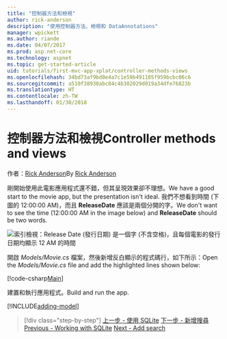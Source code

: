 ```yaml
---
title: "控制器方法和檢視"
author: rick-anderson
description: "使用控制器方法、檢視和 DataAnnotations"
manager: wpickett
ms.author: riande
ms.date: 04/07/2017
ms.prod: asp.net-core
ms.technology: aspnet
ms.topic: get-started-article
uid: tutorials/first-mvc-app-xplat/controller-methods-views
ms.openlocfilehash: 34bd73af9bd0e4a7c1e59b491105f959bcbc06c6
ms.sourcegitcommit: a510f38930abc84c4b302029d019a34dfe76823b
ms.translationtype: HT
ms.contentlocale: zh-TW
ms.lasthandoff: 01/30/2018
---
```

# <a name="controller-methods-and-views"></a><span data-ttu-id="4cb71-103">控制器方法和檢視</span><span class="sxs-lookup"><span data-stu-id="4cb71-103">Controller methods and views</span></span>

<span data-ttu-id="4cb71-104">作者：[Rick Anderson](https://twitter.com/RickAndMSFT)</span><span class="sxs-lookup"><span data-stu-id="4cb71-104">By [Rick Anderson](https://twitter.com/RickAndMSFT)</span></span>

<span data-ttu-id="4cb71-105">剛開始使用此電影應用程式還不錯，但其呈現效果卻不理想。</span><span class="sxs-lookup"><span data-stu-id="4cb71-105">We have a good start to the movie app, but the presentation isn't ideal.</span></span> <span data-ttu-id="4cb71-106">我們不想看到時間 (下圖的 12:00:00 AM)，而且 **ReleaseDate** 應該是兩個分開的字。</span><span class="sxs-lookup"><span data-stu-id="4cb71-106">We don't want to see the time (12:00:00 AM in the image below) and **ReleaseDate** should be two words.</span></span>

![索引檢視：Release Date (發行日期) 是一個字 (不含空格)，且每個電影的發行日期均顯示 12 AM 的時間](../../tutorials/first-mvc-app/working-with-sql/_static/m55.png)

<span data-ttu-id="4cb71-108">開啟 *Models/Movie.cs* 檔案，然後新增反白顯示的程式碼行，如下所示：</span><span class="sxs-lookup"><span data-stu-id="4cb71-108">Open the *Models/Movie.cs* file and add the highlighted lines shown below:</span></span>

[!code-csharp[Main](../../tutorials/first-mvc-app/start-mvc/sample/MvcMovie/Models/MovieDate.cs?name=snippet_1&highlight=2,11-12)]

<span data-ttu-id="4cb71-109">建置和執行應用程式。</span><span class="sxs-lookup"><span data-stu-id="4cb71-109">Build and run the app.</span></span>

<!-- include start
![MVC Movie application open browser showing movie data](../../tutorials/first-mvc-app/working-with-sql/_static/m55.png)

 -->

[!INCLUDE[adding-model](../../includes/mvc-intro/controller-methods-views.md)]

>[!div class="step-by-step"]
<span data-ttu-id="4cb71-110">[上一步 - 使用 SQLite](working-with-sql.md)
[下一步 - 新增搜尋](search.md)</span><span class="sxs-lookup"><span data-stu-id="4cb71-110">[Previous - Working with SQLite](working-with-sql.md)
[Next - Add search](search.md)</span></span>  
